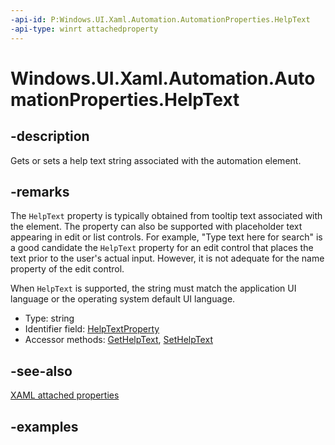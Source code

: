 ```yaml
---
-api-id: P:Windows.UI.Xaml.Automation.AutomationProperties.HelpText
-api-type: winrt attachedproperty
---
```


# Windows.UI.Xaml.Automation.AutomationProperties.HelpText

<!--
see GetHelpText, and SetHelpText
-->

## -description

Gets or sets a help text string associated with the automation element.

## -remarks

The `HelpText` property is typically obtained from tooltip text associated with the element. The property can also be supported with placeholder text appearing in edit or list controls. For example, "Type text here for search" is a good candidate the `HelpText` property for an edit control that places the text prior to the user's actual input. However, it is not adequate for the name property of the edit control.

When `HelpText` is supported, the string must match the application UI language or the operating system default UI language.

<ul><li>Type: string</li><li>Identifier field: <a href="/uwp/api/windows.ui.xaml.automation.automationproperties.helptextproperty">HelpTextProperty</a></li><li>Accessor methods: <a href="/uwp/api/windows.ui.xaml.automation.automationproperties.gethelptext">GetHelpText</a>, <a href="/uwp/api/windows.ui.xaml.automation.automationproperties.sethelptext">SetHelpText</a></li></ul>

## -see-also

[XAML attached properties](/windows/uwp/xaml-platform/attached-properties-overview)

## -examples
